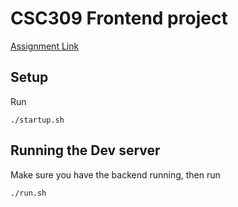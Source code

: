 # CSC309 Frontend project
[Assignment Link](https://www.cs.toronto.edu/~kianoosh/courses/csc309/resources/handouts/pf.html)

## Setup
Run
```
./startup.sh
```

## Running the Dev server
Make sure you have the backend running, then run
```
./run.sh
```